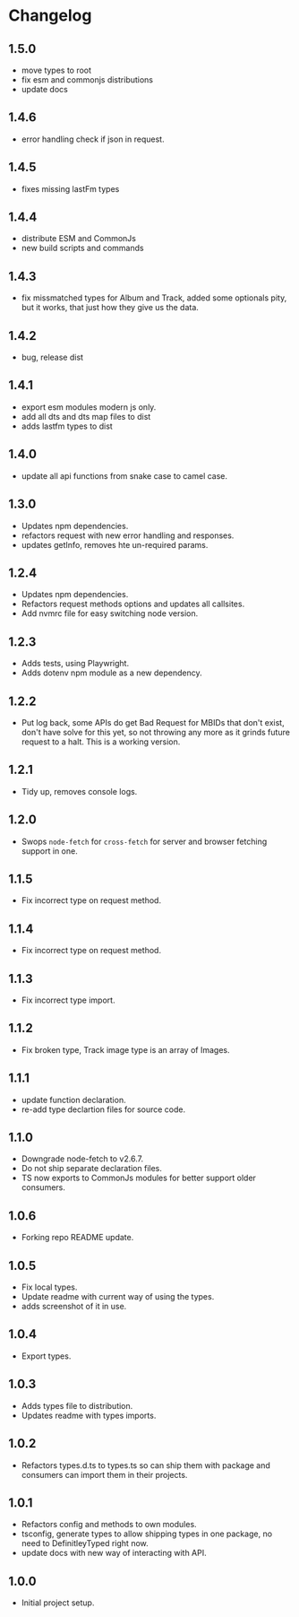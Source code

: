 # Changelog

## 1.5.0

- move types to root
- fix esm and commonjs distributions
- update docs

## 1.4.6

- error handling check if json in request.

## 1.4.5

- fixes missing lastFm types

## 1.4.4

- distribute ESM and CommonJs
- new build scripts and commands

## 1.4.3

- fix missmatched types for Album and Track, added some optionals pity, but it works, that just how they give us the data.

## 1.4.2

- bug, release dist

## 1.4.1

- export esm modules modern js only.
- add all dts and dts map files to dist
- adds lastfm types to dist

## 1.4.0

- update all api functions from snake case to camel case.

## 1.3.0

- Updates npm dependencies.
- refactors request with new error handling and responses.
- updates getInfo, removes  hte un-required params.

## 1.2.4

- Updates npm dependencies.
- Refactors request methods options and updates all callsites.
- Add nvmrc file for easy switching node version.

## 1.2.3

- Adds tests, using Playwright.
- Adds dotenv npm module as a new dependency.

## 1.2.2

- Put log back, some APIs do get Bad Request for MBIDs that don't exist, don't have solve for this yet, so not throwing any more as it grinds future request to a halt. This is a working version.

## 1.2.1

- Tidy up, removes console logs.

## 1.2.0

- Swops `node-fetch` for `cross-fetch` for server and browser fetching support in one.

## 1.1.5

- Fix incorrect type on request method.

## 1.1.4

- Fix incorrect type on request method.

## 1.1.3

- Fix incorrect type import.

## 1.1.2

- Fix broken type, Track image type is an array of Images.

## 1.1.1

- update function declaration.
- re-add type declartion files for source code.

## 1.1.0

- Downgrade node-fetch to v2.6.7.
- Do not ship separate declaration files.
- TS now exports to CommonJs modules for better support older consumers.

## 1.0.6

- Forking repo README update.

## 1.0.5

- Fix local types.
- Update readme with current way of using the types.
- adds screenshot of it in use.

## 1.0.4

- Export types.

## 1.0.3

- Adds types file to distribution.
- Updates readme with types imports.

## 1.0.2

- Refactors types.d.ts to types.ts so can ship them with package and consumers can import them in their projects.

## 1.0.1

- Refactors config and methods to own modules.
- tsconfig, generate types to allow shipping types in one package, no need to DefinitleyTyped right now.
- update docs with new way of interacting with API.

## 1.0.0

- Initial project setup.
